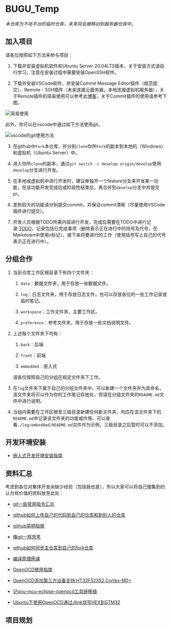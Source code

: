 # BUGU_Temp

*本仓库为不咕平台的临时仓库，未来将会被移动到服务器仓库中。*

## 加入项目

请各位按照如下方法来参与项目：

1. 下载并安装虚拟机软件和Ubuntu Server 20.04LTS版本，关于安装方式请自行学习，注意在安装过程中需要安装OpenSSH软件。

2. 下载并安装VSCode软件，并安装Commit Message Editor插件（规范提交）、Remote - SSH插件（未来连接云服务器，本地连接虚拟机服务器），关于Remote插件的简易使用可以参考此[博客](https://www.cnblogs.com/hi3254014978/p/12681594.html)，关于Commit插件的使用请参考下图。

![简易使用](https://s2.loli.net/2022/03/08/4QF6MyGAtgkSz9Y.png)

此外，你可以在vscode中通过如下方法使用git。

![vscode的git使用方法](https://s2.loli.net/2022/03/08/m9PqUuWXgzN4CkH.png)

3. 在github中`Fork`本仓库，并分别`clone`你所`Fork`的副本到本地机（Windows）和虚拟机（Ubuntu Server）中。

4. 进入你所`clone`的副本，通过`git switch -c develop origin/develop`使用`develop`分支进行开发。

5. 在本地或虚拟机中进行开发时，建议单独开一个feature分支来开发某一功能，在该功能开发完成后或阶段性结束后，再合并到`develop`分支中并提交pr。

6. 差别较大的功能请分别提交commit，并保证commit清晰（尽量使用VSCode插件进行提交）。

7. 开发人员根据TODO所需内容进行开发，完成后需要在TODO中进行记录:[TODO](./log/embedded/yun/TODO.md)，记录包括已完成事项（删除表示正在进行中的括号及代号，在Markdown中使用x标记），接下来将要进行的工作（使用括号写上自己的代号表示正在进行中）。

## 分组合作

1. 当前仓库工作区根目录下有四个文件夹：
   
   1. `data`：数据文件夹，用于存放一些数据文件。
   
   2. `log`：日志文件夹，用于存放日志文件，也可以存放各位的一些工作记录或临时笔记。
   
   3. `workspace`：工作文件夹，主要工作区。
   
   4. `preference`：参考文件夹，用于存放一些文档说明文件。

2. 上述每个文件夹下均有：
   
   1. `back`：后端
   
   2. `front`：前端
   
   3. `embedded`：嵌入式
   
   请各位按照自己的分组在规定文件夹下工作。

3. 在`log`文件夹下属于自己的分组文件夹中，可以新建一个文件夹并为其命名，该文件夹将可以作为你的工作笔记存放处，但请在分组文件夹的`README.md`文件中进行说明。

4. 当组内需要在工作区根至三级目录新建任何新文件夹，均应在该文件夹下的`README.md`中记录该文件夹的功能或作用，可以查看`./log/embedded/README.md`文件作为示例，三级目录之后暂时可以不添加。

## 开发环境安装

- [嵌入式开发环境安装指南](./preference/embedded/install.md)

## 资料汇总

考虑到各位对集体开发尚缺少经验（包括我也是），所以大家可以将自己搜集到的认为有价值的资料放至此处：

- [git一些常用指令汇总](https://yunwuhai.blog.csdn.net/article/details/122515950)

- [github如何上传自己的代码到自己的仓库和到别人的仓库](https://blog.csdn.net/weixin_43851149/article/details/107283174)

- [github简明指南](http://rogerdudler.github.io/git-guide/index.zh.html)

- [像git一样思考](http://think-like-a-git.net/)

- [github如何同步主仓库到自己的fork仓库](https://blog.csdn.net/dingjianmin/article/details/117393092?utm_medium=distribute.pc_aggpage_search_result.none-task-blog-2~aggregatepage~first_rank_ecpm_v1~rank_v31_ecpm-1-117393092.pc_agg_new_rank&utm_term=%E5%A6%82%E4%BD%95%E5%B0%86%E8%87%AA%E5%B7%B1%E7%9A%84fork%E6%9B%B4%E6%96%B0&spm=1000.2123.3001.4430)

- [编译原理网课](https://www.bilibili.com/video/BV1zW411t7YE?from=search&seid=13066746962877628745&spm_id_from=333.337.0.0)

- [OpenOCD使用指南](http://blog.chinaunix.net/uid-24565138-id-2127551.html)

- [OpenOCD添加第三方设备支持:HT32F52352 Cortex-M0+](https://blog.csdn.net/weixin_41328027/article/details/122969985)

- [记gnu-mcu-eclipse-openocd工具链移植](https://blog.csdn.net/idk500/article/details/98476288?spm=1001.2014.3001.5502)

- [Ubuntu下使用OpenOCD通过Jlink烧写HEX到STM32](https://blog.csdn.net/SMarxX/article/details/8486052)

## 项目规划
